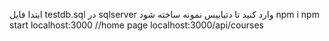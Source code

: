 ابتدا فایل testdb.sql در sqlserver وارد کنید تا دتیابیس نمونه ساخته شود
npm i
npm start
localhost:3000 //home page
localhost:3000/api/courses
